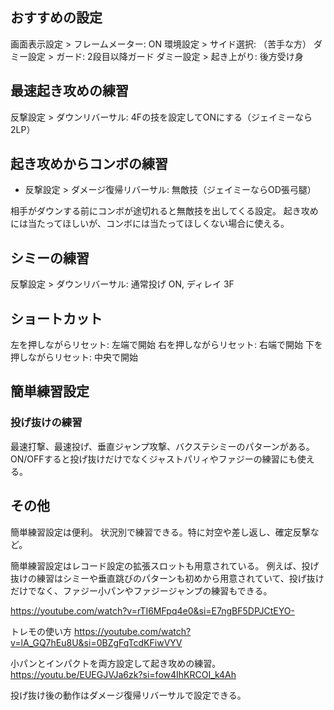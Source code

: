 ## おすすめの設定

画面表示設定 > フレームメーター: ON
環境設定 > サイド選択: （苦手な方）
ダミー設定 > ガード: 2段目以降ガード
ダミー設定 > 起き上がり: 後方受け身

## 最速起き攻めの練習

反撃設定 > ダウンリバーサル: 4Fの技を設定してONにする（ジェイミーなら2LP）

## 起き攻めからコンボの練習

- 反撃設定 > ダメージ復帰リバーサル: 無敵技（ジェイミーならOD張弓腿）

相手がダウンする前にコンボが途切れると無敵技を出してくる設定。
起き攻めには当たってほしいが、コンボには当たってほしくない場合に使える。

## シミーの練習

反撃設定 > ダウンリバーサル: 通常投げ ON, ディレイ 3F

## ショートカット

左を押しながらリセット: 左端で開始
右を押しながらリセット: 右端で開始
下を押しながらリセット: 中央で開始

## 簡単練習設定

### 投げ抜けの練習

最速打撃、最速投げ、垂直ジャンプ攻撃、バクステシミーのパターンがある。
ON/OFFすると投げ抜けだけでなくジャストパリィやファジーの練習にも使える。

## その他

簡単練習設定は便利。
状況別で練習できる。特に対空や差し返し、確定反撃など。

簡単練習設定はレコード設定の拡張スロットも用意されている。
例えば、投げ抜けの練習はシミーや垂直跳びのパターンも初めから用意されていて、投げ抜けだけでなく、ファジー小パンやファジージャンプの練習もできる。

https://youtube.com/watch?v=rTI6MFpq4e0&si=E7ngBF5DPJCtEYO-

トレモの使い方
https://youtube.com/watch?v=lA_GQ7hEu8U&si=0BZgFqTcdKFiwVYV

小パンとインパクトを両方設定して起き攻めの練習。
https://youtu.be/EUEGJVJa6zk?si=fow4IhKRCOI_k4Ah

投げ抜け後の動作はダメージ復帰リバーサルで設定できる。
